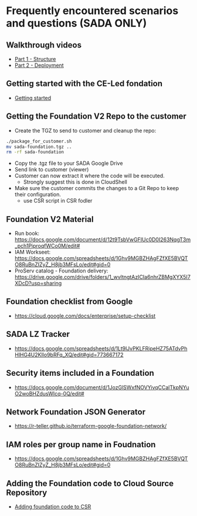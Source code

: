 # Frequently encountered scenarios and questions (SADA ONLY)

## Walkthrough videos
  - [Part 1 - Structure](https://www.loom.com/share/405a2965229543f2a974e039a2a5f312?sharedAppSource=team_library) 
  - [Part 2 - Deployment](https://www.loom.com/share/cfb5055693b740d4a227adf54a857bc8?sharedAppSource=team_library)

## Getting started with the CE-Led fondation

- [Getting started](GETTING_STARTED.md)

## Getting the Foundation V2 Repo to the customer
- Create the TGZ to send to customer and cleanup the repo:
```bash
./package_for_customer.sh
mv sada-foundation.tgz ..
rm -rf sada-foundation
```
- Copy the .tgz file to your SADA Google Drive
- Send link to customer (viewer)
- Customer can now extract it where the code will be executed.
  - Strongly suggest this is done in CloudShell
- Make sure the customer commits the changes to a Git Repo to keep their configuration.
  - use CSR script in CSR fodler

## Foundation V2 Material

- Run book: https://docs.google.com/document/d/12t9TsbVwGFIUc0D0I263NqgT3m_pch1PiproqfWCo0M/edit#
- IAM Workseet: https://docs.google.com/spreadsheets/d/1Ghv9MGBZHAgFZfXE5BVQTO8RuBnZIZyZ_H8jb3MFsLo/edit#gid=0
- ProServ catalog - Foundation delivery: https://drive.google.com/drive/folders/1_wvltngtAzICIa6nhrZBMgXYX5I7XDcD?usp=sharing

## Foundation checklist from Google

- https://cloud.google.com/docs/enterprise/setup-checklist

## SADA LZ Tracker

- https://docs.google.com/spreadsheets/d/1Lt9lJvPKLFRipeHZ75ATdvPhHlHG4U2KIlo9bRFq_XQ/edit#gid=773667172

## Security items included in a Foundation

- https://docs.google.com/document/d/1JozGlSWxfNOVYivqCCalTkpNYuO2woBHZdusWIcq-0Q/edit#

## Network Foundation JSON Generator

- https://r-teller.github.io/terraform-google-foundation-network/

## IAM roles per group name in Foudnation

- https://docs.google.com/spreadsheets/d/1Ghv9MGBZHAgFZfXE5BVQTO8RuBnZIZyZ_H8jb3MFsLo/edit#gid=0

## Adding the Foundation code to Cloud Source Repository

- [Adding foundation code to CSR](../csr/README.md)
